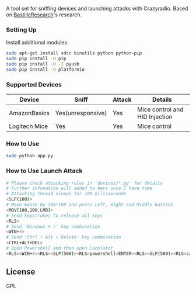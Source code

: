 A tool set for sniffing devices and launching attacks with Crazyradio.
Based on [BastilleResearch](https://github.com/BastilleResearch/nrf-research-firmware.git "nrf-research-firmware")'s research.

### Setting Up
Install additional modules
```sh
sudo apt-get install sdcc binutils python python-pip
sudo pip install -U pip
sudo pip install -U -I pyusb
sudo pip install -U platformio
```

### Supported Devices
| Device  | Sniff | Attack | Details |
| ----------------- | ----------------- | ----------------- | ----------------- |
| AmazonBasics | Yes(unresponsive) | Yes | Mice control and HID Injection |
| Logitech Mice | Yes | Yes | Mice control |


### How to Use
```sh
sudo python app.py
```

### How to Use Launch Attack
```sh
# Please check attacking rules in 'devices/*.py' for details
# Further infomation will added to here once I have time
# Attacking thread sleeps for 100 milliseconds
<SLP(100)>
# Move mouse by 100*100 and press Left, Right and Middle buttons
<MOV(100,100,LMR)>
# Send keystrokes to release all keys
<RLS>
# Send 'Windows + r' key combination
<WIN+r>
# Send 'Ctrl + Alt + Delete' key combination
<CTRL+ALT+DEL>
# Open Powershell and then open Caculator
<RLS><WIN+r><RLS><SLP(500)><RLS>powershell<ENTER><RLS><SLP(500)><RLS>calc<ENTER><RLS>
```

License
----
GPL
